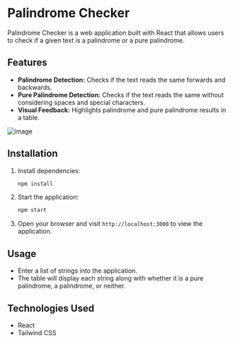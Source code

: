 # Palindrome Checker

Palindrome Checker is a web application built with React that allows users to check if a given text is a palindrome or a pure palindrome.

## Features

- **Palindrome Detection:** Checks if the text reads the same forwards and backwards.
- **Pure Palindrome Detection:** Checks if the text reads the same without considering spaces and special characters.
- **Visual Feedback:** Highlights palindrome and pure palindrome results in a table.

![image](https://github.com/Mustafa6900/pancakechallenge/assets/58307398/a1798dff-12a9-4d8d-8416-e85bbd7fe103)

## Installation

1. Install dependencies:

   ```bash
   npm install
   ```

2. Start the application:

   ```bash
   npm start
   ```

4. Open your browser and visit `http://localhost:3000` to view the application.

## Usage

- Enter a list of strings into the application.
- The table will display each string along with whether it is a pure palindrome, a palindrome, or neither.

## Technologies Used

- React
- Tailwind CSS

